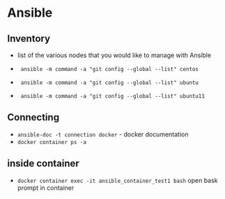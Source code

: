 # Ansible

## Inventory
- list of the various nodes that you would like to manage with Ansible

- ` ansible -m command -a "git config --global --list" centos`
- ` ansible -m command -a "git config --global --list" ubuntu`
- ` ansible -m command -a "git config --global --list" ubuntu11`


## Connecting
- `ansible-doc -t connection docker` - docker documentation
- `docker container ps -a`

## inside container
- `docker container exec -it ansible_container_test1 bash` open bask prompt in container
